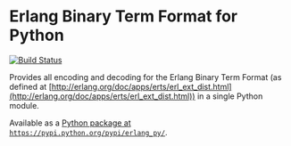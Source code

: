 Erlang Binary Term Format for Python
====================================

[![Build Status](https://secure.travis-ci.org/okeuday/erlang_py.png?branch=master)](http://travis-ci.org/okeuday/erlang_py)

Provides all encoding and decoding for the Erlang Binary Term Format
(as defined at [http://erlang.org/doc/apps/erts/erl_ext_dist.html](http://erlang.org/doc/apps/erts/erl_ext_dist.html))
in a single Python module.

Available as a [Python package at `https://pypi.python.org/pypi/erlang_py/`](https://pypi.python.org/pypi/erlang_py/).
